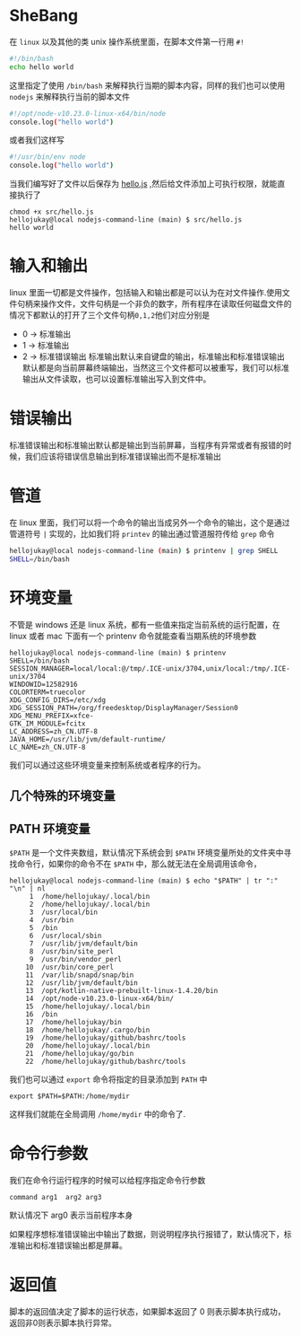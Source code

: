# SheBang
在 `linux` 以及其他的类 unix 操作系统里面，在脚本文件第一行用 `#!`

```bash
#!/bin/bash
echo hello world
```
这里指定了使用 `/bin/bash` 来解释执行当期的脚本内容，同样的我们也可以使用 `nodejs` 来解释执行当前的脚本文件
```bash
#!/opt/node-v10.23.0-linux-x64/bin/node
console.log("hello world")
```
或者我们这样写
```bash
#!/usr/bin/env node
console.log("hello world")
```
当我们编写好了文件以后保存为 [hello.js](../src/hello.js) ,然后给文件添加上可执行权限，就能直接执行了
```
chmod +x src/hello.js
hellojukay@local nodejs-command-line (main) $ src/hello.js 
hello world
```
# 输入和输出
linux 里面一切都是文件操作，包括输入和输出都是可以认为在对文件操作.使用文件句柄来操作文件，文件句柄是一个非负的数字，所有程序在读取任何磁盘文件的情况下都默认的打开了三个文件句柄`0,1,2`他们对应分别是
* 0 -> 标准输出
* 1 -> 标准输出
* 2 -> 标准错误输出
标准输出默认来自键盘的输出，标准输出和标准错误输出默认都是向当前屏幕终端输出，当然这三个文件都可以被重写，我们可以标准输出从文件读取，也可以设置标准输出写入到文件中。
# 错误输出
标准错误输出和标准输出默认都是输出到当前屏幕，当程序有异常或者有报错的时候，我们应该将错误信息输出到标准错误输出而不是标准输出
# 管道
在 linux 里面，我们可以将一个命令的输出当成另外一个命令的输出，这个是通过管道符号 `|` 实现的，比如我们将 `printev` 的输出通过管道服符传给 `grep` 命令
```bash
hellojukay@local nodejs-command-line (main) $ printenv | grep SHELL
SHELL=/bin/bash
```
# 环境变量
不管是 windows 还是 linux 系统，都有一些值来指定当前系统的运行配置，在 linux 或者 mac 下面有一个 printenv 命令就能查看当期系统的环境参数
```
hellojukay@local nodejs-command-line (main) $ printenv
SHELL=/bin/bash
SESSION_MANAGER=local/local:@/tmp/.ICE-unix/3704,unix/local:/tmp/.ICE-unix/3704
WINDOWID=12582916
COLORTERM=truecolor
XDG_CONFIG_DIRS=/etc/xdg
XDG_SESSION_PATH=/org/freedesktop/DisplayManager/Session0
XDG_MENU_PREFIX=xfce-
GTK_IM_MODULE=fcitx
LC_ADDRESS=zh_CN.UTF-8
JAVA_HOME=/usr/lib/jvm/default-runtime/
LC_NAME=zh_CN.UTF-8
```
我们可以通过这些环境变量来控制系统或者程序的行为。
## 几个特殊的环境变量
## PATH 环境变量
`$PATH` 是一个文件夹数组，默认情况下系统会到 `$PATH` 环境变量所处的文件夹中寻找命令行，如果你的命令不在 `$PATH` 中，那么就无法在全局调用该命令，
```
hellojukay@local nodejs-command-line (main) $ echo "$PATH" | tr ":" "\n" | nl
     1	/home/hellojukay/.local/bin
     2	/home/hellojukay/.local/bin
     3	/usr/local/bin
     4	/usr/bin
     5	/bin
     6	/usr/local/sbin
     7	/usr/lib/jvm/default/bin
     8	/usr/bin/site_perl
     9	/usr/bin/vendor_perl
    10	/usr/bin/core_perl
    11	/var/lib/snapd/snap/bin
    12	/usr/lib/jvm/default/bin
    13	/opt/kotlin-native-prebuilt-linux-1.4.20/bin
    14	/opt/node-v10.23.0-linux-x64/bin/
    15	/home/hellojukay/.local/bin
    16	/bin
    17	/home/hellojukay/bin
    18	/home/hellojukay/.cargo/bin
    19	/home/hellojukay/github/bashrc/tools
    20	/home/hellojukay/.local/bin
    21	/home/hellojukay/go/bin
    22	/home/hellojukay/github/bashrc/tools
```
我们也可以通过 `export` 命令将指定的目录添加到 `PATH` 中
```
export $PATH=$PATH:/home/mydir
```
这样我们就能在全局调用 `/home/mydir` 中的命令了.

# 命令行参数
我们在命令行运行程序的时候可以给程序指定命令行参数
```
command arg1  arg2 arg3
```
默认情况下 arg0 表示当前程序本身


如果程序想标准错误输出中输出了数据，则说明程序执行报错了，默认情况下，标准输出和标准错误输出都是屏幕。
# 返回值
脚本的返回值决定了脚本的运行状态，如果脚本返回了 0 则表示脚本执行成功，返回非0则表示脚本执行异常。
